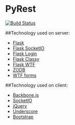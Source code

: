 # PyRest

[![Build Status](https://travis-ci.org/x3mSpeedy/PyRest.svg?branch=master)](https://travis-ci.org/x3mSpeedy/PyRest)

##Technology used on server:

 - [Flask](flask.pocoo.org/)
 - [Flask SocketIO](https://flask-socketio.readthedocs.org/en/latest/)
 - [Flask Login](https://flask-login.readthedocs.org/en/latest/)
 - [Flask Classy](https://pythonhosted.org/Flask-Classy/)
 - [Flask WTF](https://flask-wtf.readthedocs.org/en/latest/)
 - [ZODB](http://www.zodb.org/en/latest/)
 - [WTF forms](https://wtforms.readthedocs.org/en/latest/)


##Technology used on client:

 - [Backbone.js](http://backbonejs.org/)
 - [SocketIO](http://socket.io/download/)
 - [jQuery](https://jquery.com/)
 - [Underscore](http://underscorejs.org/)
 - [Bootstrap](http://getbootstrap.com/)

